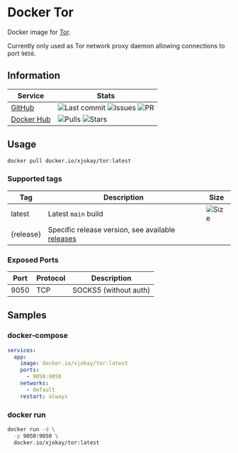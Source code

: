 # Docker Tor

Docker image for [Tor](https://www.torproject.org).

Currently only used as Tor network proxy daemon allowing connections to port `9050`.

## Information

| Service | Stats |
|---------|-------|
| [GitHub](https://github.com/jokay/docker-tor) | ![Last commit](https://img.shields.io/github/last-commit/jokay/docker-tor.svg?style=flat-square) ![Issues](https://img.shields.io/github/issues-raw/jokay/docker-tor.svg?style=flat-square) ![PR](https://img.shields.io/github/issues-pr-raw/jokay/docker-tor.svg?style=flat-square) |
| [Docker Hub](https://hub.docker.com/r/xjokay/tor) | ![Pulls](https://img.shields.io/docker/pulls/xjokay/tor.svg?style=flat-square) ![Stars](https://img.shields.io/docker/stars/xjokay/tor.svg?style=flat-square) |

## Usage

```sh
docker pull docker.io/xjokay/tor:latest
```

### Supported tags

| Tag       | Description         | Size |
|-----------|---------------------|------|
| latest    | Latest `main` build | ![Size](https://shields.beevelop.com/docker/image/image-size/xjokay/tor/latest.svg?style=flat-square) |
| {release} | Specific release version, see available [releases](https://github.com/jokay/docker-tor/releases) | |

### Exposed Ports

| Port | Protocol | Description           |
|------|----------|-----------------------|
| 9050 | TCP      | SOCKS5 (without auth) |

## Samples

### docker-compose

```yml
services:
  app:
    image: docker.io/xjokay/tor:latest
    ports:
      - 9050:9050
    networks:
      - default
    restart: always
```

### docker run

```sh
docker run -d \
  -p 9050:9050 \
  docker.io/xjokay/tor:latest
```
